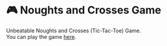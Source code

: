 # 🎮 Noughts and Crosses Game

Unbeatable Noughts and Crosses (Tic-Tac-Toe) Game.\
You can play the game [here](https://vladocodes.github.io/noughts-and-crosses/).
